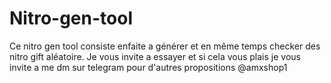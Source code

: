# Nitro-gen-tool
Ce nitro gen tool consiste enfaite a générer et en même temps checker des nitro gift aléatoire. Je vous invite a essayer et si cela vous plais je vous invite a me dm sur telegram pour d'autres propositions @amxshop1
